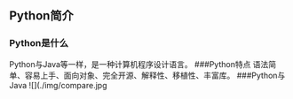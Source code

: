 ## Python简介 ##
### Python是什么
Python与Java等一样，是一种计算机程序设计语言。
###Python特点
语法简单、容易上手、面向对象、完全开源、解释性、移植性、丰富库。
###Python与Java
![](./img/compare.jpg


